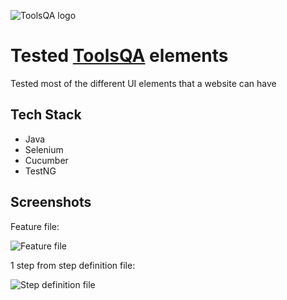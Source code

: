
![ToolsQA logo](https://demoqa.com/images/Toolsqa.jpg)
# Tested [ToolsQA](https://demoqa.com/elements) elements
Tested most of the different UI elements that a website can have
## Tech Stack

- Java
- Selenium
- Cucumber 
- TestNG

## Screenshots

Feature file:

![Feature file](https://i.ibb.co/pR842r1/Screenshot-from-2022-09-15-14-31-31.png)

1 step from step definition file:

![Step definition file](https://i.ibb.co/b6sdVdx/Screenshot-from-2022-09-15-14-57-12.png)
